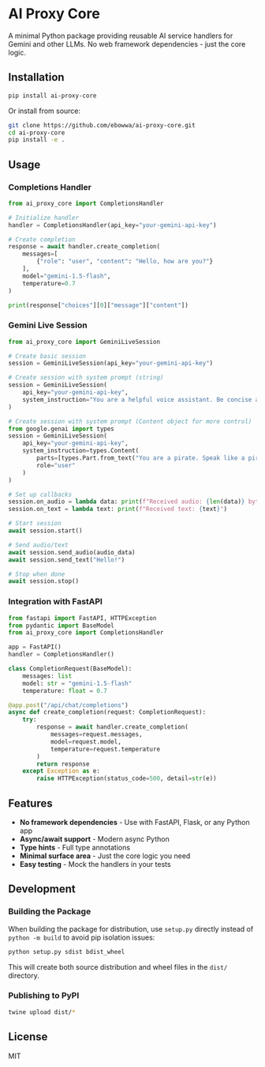 # AI Proxy Core

A minimal Python package providing reusable AI service handlers for Gemini and other LLMs. No web framework dependencies - just the core logic.

## Installation

```bash
pip install ai-proxy-core
```

Or install from source:
```bash
git clone https://github.com/ebowwa/ai-proxy-core.git
cd ai-proxy-core
pip install -e .
```

## Usage

### Completions Handler

```python
from ai_proxy_core import CompletionsHandler

# Initialize handler
handler = CompletionsHandler(api_key="your-gemini-api-key")

# Create completion
response = await handler.create_completion(
    messages=[
        {"role": "user", "content": "Hello, how are you?"}
    ],
    model="gemini-1.5-flash",
    temperature=0.7
)

print(response["choices"][0]["message"]["content"])
```

### Gemini Live Session

```python
from ai_proxy_core import GeminiLiveSession

# Create basic session
session = GeminiLiveSession(api_key="your-gemini-api-key")

# Create session with system prompt (string)
session = GeminiLiveSession(
    api_key="your-gemini-api-key",
    system_instruction="You are a helpful voice assistant. Be concise and friendly."
)

# Create session with system prompt (Content object for more control)
from google.genai import types
session = GeminiLiveSession(
    api_key="your-gemini-api-key",
    system_instruction=types.Content(
        parts=[types.Part.from_text("You are a pirate. Speak like a pirate!")],
        role="user"
    )
)

# Set up callbacks
session.on_audio = lambda data: print(f"Received audio: {len(data)} bytes")
session.on_text = lambda text: print(f"Received text: {text}")

# Start session
await session.start()

# Send audio/text
await session.send_audio(audio_data)
await session.send_text("Hello!")

# Stop when done
await session.stop()
```

### Integration with FastAPI

```python
from fastapi import FastAPI, HTTPException
from pydantic import BaseModel
from ai_proxy_core import CompletionsHandler

app = FastAPI()
handler = CompletionsHandler()

class CompletionRequest(BaseModel):
    messages: list
    model: str = "gemini-1.5-flash"
    temperature: float = 0.7

@app.post("/api/chat/completions")
async def create_completion(request: CompletionRequest):
    try:
        response = await handler.create_completion(
            messages=request.messages,
            model=request.model,
            temperature=request.temperature
        )
        return response
    except Exception as e:
        raise HTTPException(status_code=500, detail=str(e))
```

## Features

- **No framework dependencies** - Use with FastAPI, Flask, or any Python app
- **Async/await support** - Modern async Python
- **Type hints** - Full type annotations
- **Minimal surface area** - Just the core logic you need
- **Easy testing** - Mock the handlers in your tests

## Development

### Building the Package

When building the package for distribution, use `setup.py` directly instead of `python -m build` to avoid pip isolation issues:

```bash
python setup.py sdist bdist_wheel
```

This will create both source distribution and wheel files in the `dist/` directory.

### Publishing to PyPI

```bash
twine upload dist/*
```

## License

MIT